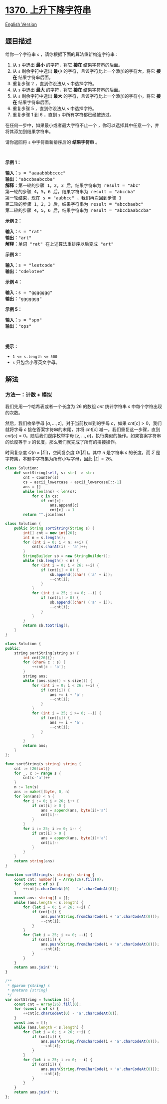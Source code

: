 # [1370. 上升下降字符串](https://leetcode.cn/problems/increasing-decreasing-string)

[English Version](/solution/1300-1399/1370.Increasing%20Decreasing%20String/README_EN.md)

<!-- tags:哈希表,字符串,计数 -->

## 题目描述

<!-- 这里写题目描述 -->

<p>给你一个字符串&nbsp;<code>s</code>&nbsp;，请你根据下面的算法重新构造字符串：</p>

<ol>
	<li>从 <code>s</code>&nbsp;中选出 <strong>最小</strong>&nbsp;的字符，将它 <strong>接在</strong>&nbsp;结果字符串的后面。</li>
	<li>从 <code>s</code>&nbsp;剩余字符中选出&nbsp;<strong>最小</strong>&nbsp;的字符，且该字符比上一个添加的字符大，将它 <strong>接在</strong>&nbsp;结果字符串后面。</li>
	<li>重复步骤 2 ，直到你没法从 <code>s</code>&nbsp;中选择字符。</li>
	<li>从 <code>s</code>&nbsp;中选出 <strong>最大</strong>&nbsp;的字符，将它 <strong>接在</strong>&nbsp;结果字符串的后面。</li>
	<li>从 <code>s</code>&nbsp;剩余字符中选出&nbsp;<strong>最大</strong>&nbsp;的字符，且该字符比上一个添加的字符小，将它 <strong>接在</strong>&nbsp;结果字符串后面。</li>
	<li>重复步骤 5&nbsp;，直到你没法从 <code>s</code>&nbsp;中选择字符。</li>
	<li>重复步骤 1 到 6 ，直到 <code>s</code>&nbsp;中所有字符都已经被选过。</li>
</ol>

<p>在任何一步中，如果最小或者最大字符不止一个&nbsp;，你可以选择其中任意一个，并将其添加到结果字符串。</p>

<p>请你返回将&nbsp;<code>s</code>&nbsp;中字符重新排序后的 <strong>结果字符串</strong> 。</p>

<p>&nbsp;</p>

<p><strong>示例 1：</strong></p>

<pre><strong>输入：</strong>s = &quot;aaaabbbbcccc&quot;
<strong>输出：</strong>&quot;abccbaabccba&quot;
<strong>解释：</strong>第一轮的步骤 1，2，3 后，结果字符串为 result = &quot;abc&quot;
第一轮的步骤 4，5，6 后，结果字符串为 result = &quot;abccba&quot;
第一轮结束，现在 s = &quot;aabbcc&quot; ，我们再次回到步骤 1
第二轮的步骤 1，2，3 后，结果字符串为 result = &quot;abccbaabc&quot;
第二轮的步骤 4，5，6 后，结果字符串为 result = &quot;abccbaabccba&quot;
</pre>

<p><strong>示例 2：</strong></p>

<pre><strong>输入：</strong>s = &quot;rat&quot;
<strong>输出：</strong>&quot;art&quot;
<strong>解释：</strong>单词 &quot;rat&quot; 在上述算法重排序以后变成 &quot;art&quot;
</pre>

<p><strong>示例 3：</strong></p>

<pre><strong>输入：</strong>s = &quot;leetcode&quot;
<strong>输出：</strong>&quot;cdelotee&quot;
</pre>

<p><strong>示例 4：</strong></p>

<pre><strong>输入：</strong>s = &quot;ggggggg&quot;
<strong>输出：</strong>&quot;ggggggg&quot;
</pre>

<p><strong>示例 5：</strong></p>

<pre><strong>输入：</strong>s = &quot;spo&quot;
<strong>输出：</strong>&quot;ops&quot;
</pre>

<p>&nbsp;</p>

<p><strong>提示：</strong></p>

<ul>
	<li><code>1 &lt;= s.length &lt;= 500</code></li>
	<li><code>s</code>&nbsp;只包含小写英文字母。</li>
</ul>

## 解法

### 方法一：计数 + 模拟

我们先用一个哈希表或者一个长度为 $26$ 的数组 $cnt$ 统计字符串 $s$ 中每个字符出现的次数。

然后，我们枚举字母 $[a,...,z]$，对于当前枚举到的字母 $c$，如果 $cnt[c] \gt 0$，我们就将字母 $c$ 接在答案字符串的末尾，并将 $cnt[c]$ 减一。我们重复这一步骤，直到 $cnt[c]=0$。随后我们逆序枚举字母 $[z,...,a]$，执行类似的操作。如果答案字符串的长度等于 $s$ 的长度，那么我们就完成了所有的拼接操作。

时间复杂度 $O(n \times |\Sigma|)$，空间复杂度 $O(|\Sigma|)$。其中 $n$ 是字符串 $s$ 的长度，而 $\Sigma$ 是字符集，本题中字符集为所有小写字母，因此 $|\Sigma|=26$。

<!-- tabs:start -->

```python
class Solution:
    def sortString(self, s: str) -> str:
        cnt = Counter(s)
        cs = ascii_lowercase + ascii_lowercase[::-1]
        ans = []
        while len(ans) < len(s):
            for c in cs:
                if cnt[c]:
                    ans.append(c)
                    cnt[c] -= 1
        return "".join(ans)
```

```java
class Solution {
    public String sortString(String s) {
        int[] cnt = new int[26];
        int n = s.length();
        for (int i = 0; i < n; ++i) {
            cnt[s.charAt(i) - 'a']++;
        }
        StringBuilder sb = new StringBuilder();
        while (sb.length() < n) {
            for (int i = 0; i < 26; ++i) {
                if (cnt[i] > 0) {
                    sb.append((char) ('a' + i));
                    --cnt[i];
                }
            }
            for (int i = 25; i >= 0; --i) {
                if (cnt[i] > 0) {
                    sb.append((char) ('a' + i));
                    --cnt[i];
                }
            }
        }
        return sb.toString();
    }
}
```

```cpp
class Solution {
public:
    string sortString(string s) {
        int cnt[26]{};
        for (char& c : s) {
            ++cnt[c - 'a'];
        }
        string ans;
        while (ans.size() < s.size()) {
            for (int i = 0; i < 26; ++i) {
                if (cnt[i]) {
                    ans += i + 'a';
                    --cnt[i];
                }
            }
            for (int i = 25; i >= 0; --i) {
                if (cnt[i]) {
                    ans += i + 'a';
                    --cnt[i];
                }
            }
        }
        return ans;
    }
};
```

```go
func sortString(s string) string {
	cnt := [26]int{}
	for _, c := range s {
		cnt[c-'a']++
	}
	n := len(s)
	ans := make([]byte, 0, n)
	for len(ans) < n {
		for i := 0; i < 26; i++ {
			if cnt[i] > 0 {
				ans = append(ans, byte(i)+'a')
				cnt[i]--
			}
		}
		for i := 25; i >= 0; i-- {
			if cnt[i] > 0 {
				ans = append(ans, byte(i)+'a')
				cnt[i]--
			}
		}
	}
	return string(ans)
}
```

```ts
function sortString(s: string): string {
    const cnt: number[] = Array(26).fill(0);
    for (const c of s) {
        ++cnt[c.charCodeAt(0) - 'a'.charCodeAt(0)];
    }
    const ans: string[] = [];
    while (ans.length < s.length) {
        for (let i = 0; i < 26; ++i) {
            if (cnt[i]) {
                ans.push(String.fromCharCode(i + 'a'.charCodeAt(0)));
                --cnt[i];
            }
        }
        for (let i = 25; i >= 0; --i) {
            if (cnt[i]) {
                ans.push(String.fromCharCode(i + 'a'.charCodeAt(0)));
                --cnt[i];
            }
        }
    }
    return ans.join('');
}
```

```js
/**
 * @param {string} s
 * @return {string}
 */
var sortString = function (s) {
    const cnt = Array(26).fill(0);
    for (const c of s) {
        ++cnt[c.charCodeAt(0) - 'a'.charCodeAt(0)];
    }
    const ans = [];
    while (ans.length < s.length) {
        for (let i = 0; i < 26; ++i) {
            if (cnt[i]) {
                ans.push(String.fromCharCode(i + 'a'.charCodeAt(0)));
                --cnt[i];
            }
        }
        for (let i = 25; i >= 0; --i) {
            if (cnt[i]) {
                ans.push(String.fromCharCode(i + 'a'.charCodeAt(0)));
                --cnt[i];
            }
        }
    }
    return ans.join('');
};
```

<!-- tabs:end -->

<!-- end -->
